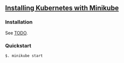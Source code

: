 ## [Installing Kubernetes with Minikube](https://kubernetes.io/docs/setup/learning-environment/minikube/)

### Installation

See [TODO]().

### Quickstart

```
$. minikube start
```
